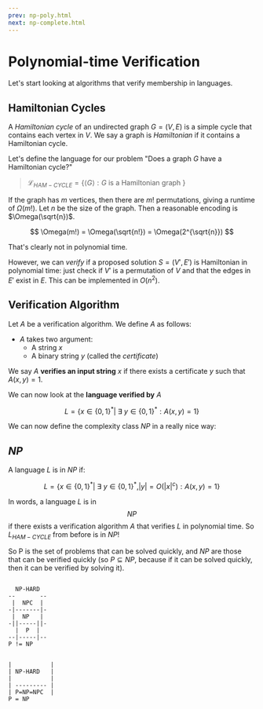 ```yaml
---
prev: np-poly.html
next: np-complete.html
---
```


# Polynomial-time Verification

Let's start looking at algorithms that verify membership in languages.

## Hamiltonian Cycles

A _Hamiltonian cycle_ of an undirected graph $G=(V,E)$ is a simple cycle that
contains each vertex in $V$. We say a graph is _Hamiltonian_ if it contains a
Hamiltonian cycle.

Let's define the language for our problem "Does a graph $G$ have a Hamiltonian
cycle?"


> $\mathcal L_{HAM-CYCLE} = \{ \langle G \rangle : G$ is a Hamiltonian graph $\}$


If the graph has $m$ vertices, then there are $m!$ permutations, giving a
runtime of $\Omega(m!)$. Let $n$ be the size of the graph. Then a reasonable
encoding is $\Omega(\sqrt{n})$.

$$
\Omega(m!) = \Omega(\sqrt{n!}) = \Omega(2^{\sqrt{n}})
$$

That's clearly not in polynomial time.

However, we can _verify_ if a proposed solution $S=(V',E')$ is Hamiltonian in
polynomial time: just check if $V'$ is a permutation of $V$ and that the edges
in $E'$ exist in $E$. This can be implemented in $O(n^2)$.

## Verification Algorithm

Let $A$ be a verification algorithm. We define $A$ as follows:

- $A$ takes two argument:
    - A string $x$
    - A binary string $y$ (called the _certificate_)

We say $A$ **verifies an input string** $x$ if there exists a certificate $y$
such that $A(x,y) = 1$.

We can now look at the **language verified by** $A$

$$
L = \{x \in \{0,1\}^* | \ \exists\ y \in \{0,1\}^* : A(x,y) = 1 \}
$$


We can now define the complexity class $NP$ in a really nice way:

## $NP$

A language $L$ is in $NP$ if:

$$
L = \{x \in \{0,1\}^* | \ \exists\ y \in \{0,1\}^*, |y| = O(|x|^c) : A(x,y) = 1 \}
$$

In words, a language $L$ is in $$NP$$ if there exists a verification algorithm $A$
that verifies $L$ in polynomial time. So $L_{HAM-CYCLE}$ from before is in $NP$!

So P is the set of problems that can be solved quickly, and $NP$ are those that
can be verified quickly (so $P \subseteq NP$, because if it can be solved
quickly, then it can be verified by solving it).

```

  NP-HARD
--       --
 |  NPC  |
-|-------|-
 |  NP   |
-||-----||-
  |  P  |
--|-----|--
P != NP
```

```

|           | 
| NP-HARD   |
|           |
| --------- |
| P=NP=NPC  |
P = NP
```
